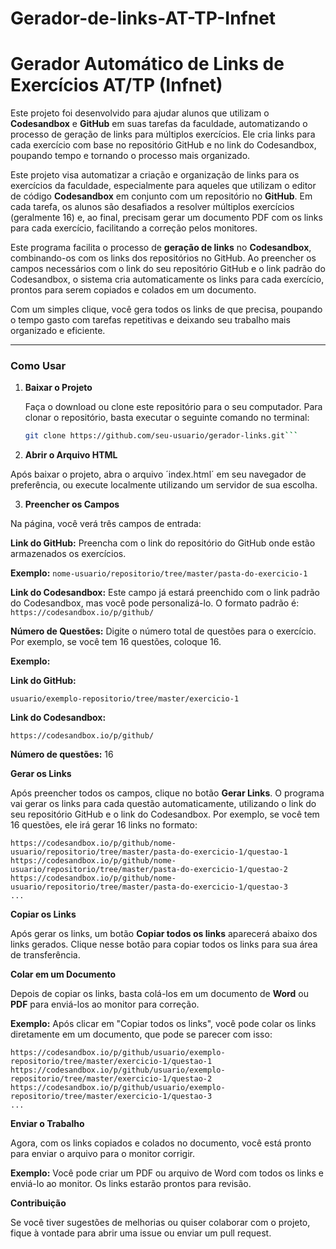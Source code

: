# Gerador-de-links-AT-TP-Infnet
# Gerador Automático de Links de Exercícios AT/TP (Infnet)

Este projeto foi desenvolvido para ajudar alunos que utilizam o **Codesandbox** e **GitHub** em suas tarefas da faculdade, automatizando o processo de geração de links para múltiplos exercícios. Ele cria links para cada exercício com base no repositório GitHub e no link do Codesandbox, poupando tempo e tornando o processo mais organizado.

Este projeto visa automatizar a criação e organização de links para os exercícios da faculdade, especialmente para aqueles que utilizam o editor de código **Codesandbox** em conjunto com um repositório no **GitHub**. Em cada tarefa, os alunos são desafiados a resolver múltiplos exercícios (geralmente 16) e, ao final, precisam gerar um documento PDF com os links para cada exercício, facilitando a correção pelos monitores.

Este programa facilita o processo de **geração de links** no **Codesandbox**, combinando-os com os links dos repositórios no GitHub. Ao preencher os campos necessários com o link do seu repositório GitHub e o link padrão do Codesandbox, o sistema cria automaticamente os links para cada exercício, prontos para serem copiados e colados em um documento. 

Com um simples clique, você gera todos os links de que precisa, poupando o tempo gasto com tarefas repetitivas e deixando seu trabalho mais organizado e eficiente.

---

### Como Usar

1. **Baixar o Projeto**

   Faça o download ou clone este repositório para o seu computador. Para clonar o repositório, basta executar o seguinte comando no terminal:
   ```bash
   git clone https://github.com/seu-usuario/gerador-links.git```

2. **Abrir o Arquivo HTML**

Após baixar o projeto, abra o arquivo ´index.html´ em seu navegador de preferência, ou execute localmente utilizando um servidor de sua escolha.

3. **Preencher os Campos**

Na página, você verá três campos de entrada:

**Link do GitHub:** Preencha com o link do repositório do GitHub onde estão armazenados os exercícios.

**Exemplo:**
   ```nome-usuario/repositorio/tree/master/pasta-do-exercicio-1```

**Link do Codesandbox:** Este campo já estará preenchido com o link padrão do Codesandbox, mas você pode personalizá-lo. O formato padrão é:
   ```https://codesandbox.io/p/github/```

**Número de Questões:** Digite o número total de questões para o exercício. Por exemplo, se você tem 16 questões, coloque 16.

**Exemplo:**

**Link do GitHub:**

```usuario/exemplo-repositorio/tree/master/exercicio-1```

**Link do Codesandbox:**

```https://codesandbox.io/p/github/```

**Número de questões:** 16

**Gerar os Links**

Após preencher todos os campos, clique no botão **Gerar Links**. O programa vai gerar os links para cada questão automaticamente, utilizando o link do seu repositório GitHub e o link do Codesandbox. Por exemplo, se você tem 16 questões, ele irá gerar 16 links no formato:

```
https://codesandbox.io/p/github/nome-usuario/repositorio/tree/master/pasta-do-exercicio-1/questao-1
https://codesandbox.io/p/github/nome-usuario/repositorio/tree/master/pasta-do-exercicio-1/questao-2
https://codesandbox.io/p/github/nome-usuario/repositorio/tree/master/pasta-do-exercicio-1/questao-3
...
```

**Copiar os Links**

Após gerar os links, um botão **Copiar todos os links** aparecerá abaixo dos links gerados. Clique nesse botão para copiar todos os links para sua área de transferência.

**Colar em um Documento**

Depois de copiar os links, basta colá-los em um documento de **Word** ou **PDF** para enviá-los ao monitor para correção.

**Exemplo:** Após clicar em "Copiar todos os links", você pode colar os links diretamente em um documento, que pode se parecer com isso:

```
https://codesandbox.io/p/github/usuario/exemplo-repositorio/tree/master/exercicio-1/questao-1
https://codesandbox.io/p/github/usuario/exemplo-repositorio/tree/master/exercicio-1/questao-2
https://codesandbox.io/p/github/usuario/exemplo-repositorio/tree/master/exercicio-1/questao-3
...
```

**Enviar o Trabalho**

Agora, com os links copiados e colados no documento, você está pronto para enviar o arquivo para o monitor corrigir.

**Exemplo:** Você pode criar um PDF ou arquivo de Word com todos os links e enviá-lo ao monitor. Os links estarão prontos para revisão.

**Contribuição**

Se você tiver sugestões de melhorias ou quiser colaborar com o projeto, fique à vontade para abrir uma issue ou enviar um pull request.

